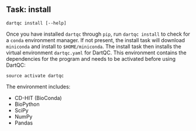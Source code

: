 ## Task: install

```
dartqc install [--help]
```

Once you have installed `dartqc` through `pip`, run `dartqc install` to check for a `conda` environment manager. If not present, the install task will download `miniconda` and install to `$HOME/miniconda`. The install task then installs the virtual environment `dartqc.yaml` for DartQC. This environment contains the dependencies for the program and needs to be activated before using DartQC:

`source activate dartqc`

The environment includes:
* CD-HIT (BioConda)
* BioPython
* SciPy
* NumPy
* Pandas
